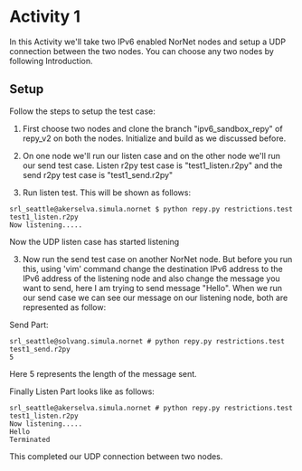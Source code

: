 # Activity 1
In this Activity we'll take two IPv6 enabled NorNet nodes and setup a UDP connection between the two nodes. You can choose any two nodes by following Introduction. 

## Setup
Follow the steps to setup the test case:

1. First choose two nodes and clone the branch "ipv6_sandbox_repy" of repy_v2 on both the nodes. Initialize and build as we discussed before.

2. On one node we'll run our listen case and on the other node we'll run our send test case. Listen r2py test case is "test1_listen.r2py" and the send r2py test case is "test1_send.r2py"  

3. Run listen test. This will be shown as follows:

```
srl_seattle@akerselva.simula.nornet $ python repy.py restrictions.test test1_listen.r2py 
Now listening.....

```

Now the UDP listen case has started listening

3. Now run the send test case on another NorNet node. But before you run this, using 'vim' command change the destination IPv6 address to the IPv6 address of the listening node and also change the message you want to send, here I am trying to send message "Hello". When we run our send case we can see our message on our listening node, both are represented as follow:

Send Part:

```
srl_seattle@solvang.simula.nornet # python repy.py restrictions.test test1_send.r2py 
5
```
Here 5 represents the length of the message sent.

Finally Listen Part looks like as follows:

```
srl_seattle@akerselva.simula.nornet # python repy.py restrictions.test test1_listen.r2py 
Now listening.....
Hello
Terminated
```

This completed our UDP connection between two nodes.
